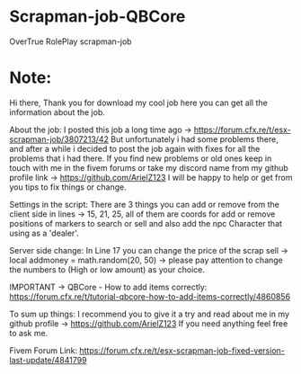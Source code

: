 # Scrapman-job-QBCore

OverTrue RolePlay scrapman-job
# Note:
Hi there, Thank you for download my cool job here you can get all the information about the job.

About the job: I posted this job a long time ago -> https://forum.cfx.re/t/esx-scrapman-job/3807213/42 
But unfortunately i had some problems there, and after a while i decided to post the job again with fixes for all the problems that i had there.
If you find new problems or old ones keep in touch with me in the fivem forums or take my discord name from my github profile link -> https://github.com/ArielZ123
I will be happy to help or get from you tips to fix things or change.

Settings in the script: There are 3 things you can add or remove from the client side in lines -> 15, 21, 25, all of them are coords for add or remove positions of markers to search or sell and also add the npc Character
that using as a 'dealer'.

Server side change: In Line 17 you can change the price of the scrap sell -> local addmoney = math.random(20, 50) -> please pay attention to change the numbers to (High or low amount) as your choice.

IMPORTANT -> QBCore - How to add items correctly: https://forum.cfx.re/t/tutorial-qbcore-how-to-add-items-correctly/4860856

To sum up things: I recommend you to give it a try and read about me in my github profile -> https://github.com/ArielZ123
If you need anything feel free to ask me.

Fivem Forum Link: https://forum.cfx.re/t/esx-scrapman-job-fixed-version-last-update/4841799
